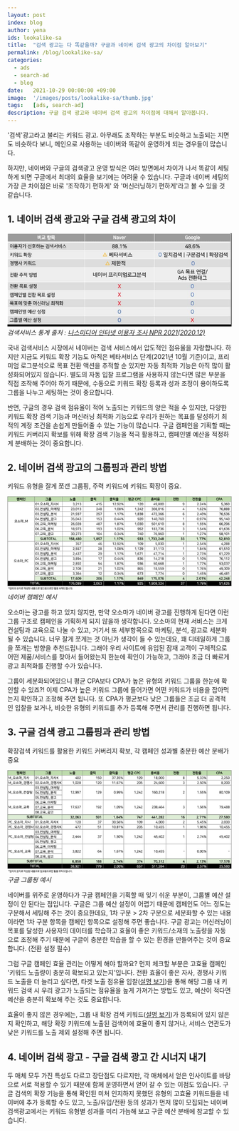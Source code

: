 ```yaml
---
layout: post
index: blog
author: yena
ids: lookalike-sa
title:  "검색 광고는 다 똑같을까? 구글과 네이버 검색 광고의 차이점 알아보기"
permalink: /blog/lookalike-sa/
categories:
  - ads
  - search-ad
  - blog
date:   2021-10-29 00:00:00 +09:00
image:  '/images/posts/lookalike-sa/thumb.jpg'
tags:   [ads, search-ad]
description: 구글 검색 광고와 네이버 검색 광고의 차이점에 대해서 알아봅니다.
---
```


'검색'광고라고 불리는 키워드 광고. 아무래도 조작하는 부분도 비슷하고 노출되는 지면도 비슷하다 보니, 메인으로 사용하는 네이버와 똑같이 운영하게 되는 경우들이 많습니다.

하지만, 네이버와 구글의 검색광고 운영 방식은 여러 방면에서 차이가 나서 똑같이 세팅하게 되면 구글에서 최대의 효율을 보기에는 어려울 수 있습니다. 구글과 네이버 세팅의 가장 큰 차이점은 바로 '조작하기 편하게' 와 '머신러닝하기 편하게'라고 볼 수 있을 것 같습니다.

## 1. 네이버 검색 광고와 구글 검색 광고의 차이

<div class="gallery-box">
  <div class="gallery">
    <img src="/images/posts/lookalike-sa/01.jpg" alt="네이버 구글 광고 차이">
  </div>
  <em>검색서비스 통계 출처 : <a href="https://www.nasmedia.co.kr/NPR/2021/">나스미디어 인터넷 이용자 조사 NPR 2021(2020.12)</a></em>
</div>

국내 검색서비스 시장에서 네이버는 검색 서비스에서 압도적인 점유율을 자랑합니다. 하지만 지금도 키워드 확장 기능도 아직은 베타서비스 단계(2021년 10월 기준)이고, 프리미엄 로그분석으로 목표 전환 액션을 추적할 순 있지만 자동 최적화 기능은 아직 많이 활성화되어있지 않습니다. 별도의 자동 입찰 프로그램을 사용하지 않는다면 많은 부분을 직접 조작해 주어야 하기 때문에, 수동으로 키워드 확장 등록과 성과 조정이 용이하도록 그룹을 나누고 세팅하는 것이 중요합니다.

반면, 구글의 경우 검색 점유율이 적어 노출되는 키워드의 양은 적을 수 있지만, 다양한 키워드 확장 검색 기능과 머신러닝 최적화 기능으로 우리가 원하는 목표를 달성하기 최적의 계정 조건을 손쉽게 만들어줄 수 있는 기능이 많습니다. 구글 캠페인을 기획할 때는 키워드 커버리지 확보를 위해 확장 검색 기능을 적극 활용하고, 캠페인별 예산을 적정하게 분배하는 것이 중요합니다.

## 2. 네이버 검색 광고의 그룹핑과 관리 방법

키워드 유형을 잘게 쪼갠 그룹핑, 주력 키워드에 키워드 확장이 중요.

<div class="gallery-box">
  <div class="gallery">
    <img src="/images/posts/lookalike-sa/02.jpg" alt="네이버 캠페인 예시">
  </div>
  <em>네이버 캠페인 예시</em>
</div>

오소마는 광고를 하고 있지 않지만, 만약 오소마가 네이버 광고를 진행하게 된다면 이런 그룹 구조로 캠페인을 기획하게 되지 않을까 생각합니다. 오소마의 현재 서비스는 크게 컨설팅과 교육으로 나눌 수 있고, 거기서 또 세부항목으로 마케팅, 분석, 광고로 세분화될 수 있습니다. 너무 잘게 쪼게는 것 아닌가 생각이 들 수 있는데요, 꽤 디테일하게 그룹을 쪼개는 방향을 추천드립니다. 그래야 우리 사이트에 유입된 잠재 고객이 구체적으로 어떤 제품/서비스를 찾아서 들어왔는지 한눈에 확인이 가능하고, 그래야 조금 더 빠르게 광고 최적화를 진행할 수가 있습니다.

그룹이 세분화되어있으니 평균 CPA보다 CPA가 높은 유형의 키워드 그룹을 한눈에 확인할 수 있죠?! 이제 CPA가 높은 키워드 그룹에 들어가면 어떤 키워드가 비용을 잡아먹는지 확인하고 조정해 주면 됩니다. 또 CPA가 평균보다 낮은 그룹들은 조금 더 공격적인 입찰을 보거나, 비슷한 유형의 키워드를 추가 등록해 주면서 관리를 진행하면 됩니다.

## 3. 구글 검색 광고 그룹핑과 관리 방법

확장검색 키워드를 활용한 키워드 커버리지 확보, 각 캠페인 성과별 충분한 예산 분배가 중요

<div class="gallery-box">
  <div class="gallery">
    <img src="/images/posts/lookalike-sa/03.jpg" alt="구글 그룹핑 예시">
  </div>
  <em>구글 그룹핑 예시</em>
</div>

네이버를 위주로 운영하다가 구글 캠페인을 기획할 때 잊기 쉬운 부분이, 그룹별 예산 설정이 안 된다는 점입니다. 구글은 그룹 예산 설정이 어렵기 때문에 캠페인도 어느 정도는 구분해서 세팅해 주는 것이 중요한데요, 1차 구분 > 2차 구분으로 세분화할 수 있는 내용이라면 1차 구분 항목을 캠페인 항목으로 설정해 주면 좋습니다. 구글 광고는 머신러닝이 목표를 달성한 사용자의 데이터를 학습하고 효율이 좋은 키워드/소재의 노출량을 자동으로 조정해 주기 때문에 구글이 충분한 학습을 할 수 있는 환경을 만들어주는 것이 중요합니다. (전환 설정 필수)

그럼 구글 캠페인 효율 관리는 어떻게 해야 할까요?
먼저 체크할 부분은 고효율 캠페인 '키워드 노출량이 충분히 확보되고 있는지'입니다. 전환 효율이 좋은 자사, 경쟁사 키워드 노출을 더 늘리고 싶다면, 타겟 노출 점유율 입찰([설명 보기](https://support.google.com/google-ads/answer/9121108?hl=ko))을 통해 해당 그룹 내 키워드 검색 시 우리 광고가 노출되는 점유율을 높게 가져가는 방법도 있고, 예산이 적다면 예산을 충분히 확보해 주는 것도 중요합니다.

효율이 좋지 않은 경우에는, 그룹 내 확장 검색 키워드([설명 보기](https://support.google.com/google-ads/answer/7478529?hl=ko))가 등록되어 있지 않은지 확인하고, 해당 확장 키워드에 노출된 검색어에 효율이 좋지 않거나, 서비스 연관도가 낮은 키워드를 노출 제외 설정해 주면 됩니다.

## 4. 네이버 검색 광고 - 구글 검색 광고 간 시너지 내기

두 매체 모두 가진 특성도 다르고 장단점도 다르지만, 각 매체에서 얻은 인사이트를 바탕으로 서로 적용할 수 있기 때문에 함께 운영하면서 얻어 갈 수 있는 이점도 있습니다. 구글 검색의 확장 기능을 통해 확인된 미처 인지하지 못했던 유형의 고효율 키워드들을 네이버에 추가 등록할 수도 있고, 노출/유입/전환 등의 성과가 먼저 많이 모집되는 네이버 검색광고에서는 키워드 유형별 성과를 미리 가늠해 보고 구글 예산 분배에 참고할 수 있습니다.
